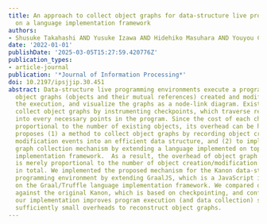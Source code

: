 ```yaml
---
title: An approach to collect object graphs for data-structure live programming based
  on a language implementation framework
authors:
- Shusuke Takahashi AND Yusuke Izawa AND Hidehiko Masuhara AND Youyou Cong
date: '2022-01-01'
publishDate: '2025-03-05T15:27:59.420776Z'
publication_types:
- article-journal
publication: '*Journal of Information Processing*'
doi: 10.2197/ipsjjip.30.451
abstract: Data-structure live programming environments execute a program, collect
  object graphs (objects and their mutual references) created and modified during
  the execution, and visualize the graphs as a node-link diagram. Existing implementations
  collect object graphs by instrumenting checkpoints, which traverse reachable objects,
  into every necessary points in the program. Since the cost of each checkpoint is
  proportional to the number of existing objects, its overhead can be huge. This paper
  proposes (1) a method to collect object graphs by recording object creation and
  modification events into an efficient data structure, and (2) to implement the object
  graph collection mechanism by extending a language implemented on top of a language
  implementation framework.  As a result, the overhead of object graph collection
  is merely proportional to the number of object creation/modification operations
  in total. We implemented the proposed mechanism for the Kanon data-structure live
  programming environment by extending GraalJS, which is a JavaScript implementation
  on the Graal/Truffle language implementation framework. We compared our new implementation
  against the original Kanon, which is based on checkpointing, and confirmed that
  our implementation improves program execution (and data collection) speed, and has
  sufficiently small overheads to reconstruct object graphs.
---
```

